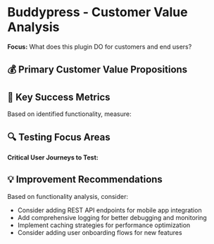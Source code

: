 # Buddypress - Customer Value Analysis
**Focus:** What does this plugin DO for customers and end users?

## 💰 Primary Customer Value Propositions
## 🎯 Key Success Metrics
Based on identified functionality, measure:
## 🔍 Testing Focus Areas
**Critical User Journeys to Test:**

## 💡 Improvement Recommendations
Based on functionality analysis, consider:
- Consider adding REST API endpoints for mobile app integration
- Add comprehensive logging for better debugging and monitoring
- Implement caching strategies for performance optimization
- Consider adding user onboarding flows for new features